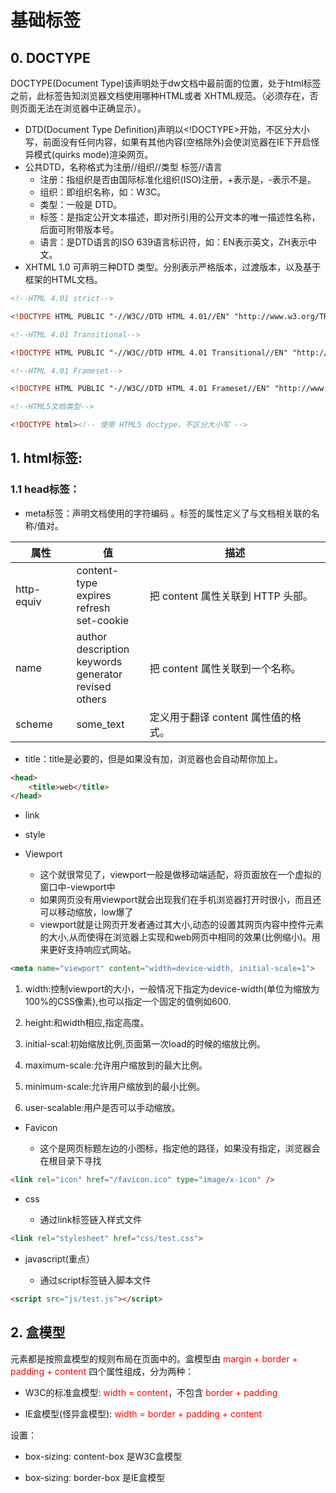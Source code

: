 # 基础标签

## 0. DOCTYPE
DOCTYPE(Document Type)该声明处于dw文档中最前面的位置，处于html标签之前，此标签告知浏览器文档使用哪种HTML或者 XHTML规范。（必须存在，否则页面无法在浏览器中正确显示）。

- DTD(Document Type Definition)声明以<!DOCTYPE>开始，不区分大小写，前面没有任何内容，如果有其他内容(空格除外)会使浏览器在IE下开启怪异模式(quirks mode)渲染网页。
- 公共DTD，名称格式为注册//组织//类型 标签//语言
    - 注册：指组织是否由国际标准化组织(ISO)注册，+表示是，-表示不是。
    - 组织：即组织名称，如：W3C。
    - 类型：一般是 DTD。
    - 标签：是指定公开文本描述，即对所引用的公开文本的唯一描述性名称，后面可附带版本号。
    - 语言：是DTD语言的ISO 639语言标识符，如：EN表示英文，ZH表示中文。
- XHTML 1.0 可声明三种DTD 类型。分别表示严格版本，过渡版本，以及基于框架的HTML文档。

```html
<!--HTML 4.01 strict-->

<!DOCTYPE HTML PUBLIC "-//W3C//DTD HTML 4.01//EN" "http://www.w3.org/TR/html4/strict.dtd">

<!--HTML 4.01 Transitional-->

<!DOCTYPE HTML PUBLIC "-//W3C//DTD HTML 4.01 Transitional//EN" "http://www.w3.org/TR/html4/loose.dtd">

<!--HTML 4.01 Frameset-->

<!DOCTYPE HTML PUBLIC "-//W3C//DTD HTML 4.01 Frameset//EN" "http://www.w3.org/TR/html4/frameset.dtd">
```

```html
<!--HTML5文档类型-->

<!DOCTYPE html><!-- 使用 HTML5 doctype，不区分大小写 -->
```

## 1. html标签:

### 1.1 head标签：
- meta标签：声明文档使用的字符编码 。标签的属性定义了与文档相关联的名称/值对。

属性 |	值 |	描述
--|---|---
http-equiv 	| content-type<br>expires<br>refresh<br>set-cookie|把 content 属性关联到 HTTP 头部。
name |	author<br>description<br>keywords<br>generator<br>revised<br>others | 把 content 属性关联到一个名称。
scheme 	| some_text |	定义用于翻译 content 属性值的格式。

- title：title是必要的，但是如果没有加，浏览器也会自动帮你加上。

```HTML
<head>
    <title>web</title>
</head>
```

- link
- style


- Viewport

    - 这个就很常见了，viewport一般是做移动端适配，将页面放在一个虚拟的窗口中-viewport中
    - 如果网页没有用viewport就会出现我们在手机浏览器打开时很小，而且还可以移动缩放，low爆了
    - viewport就是让网页开发者通过其大小,动态的设置其网页内容中控件元素的大小,从而使得在浏览器上实现和web网页中相同的效果(比例缩小)。用来更好支持响应式网站。


```html
<meta name="viewport" content="width=device-width, initial-scale=1">
```


1. width:控制viewport的大小，一般情况下指定为device-width(单位为缩放为100%的CSS像素),也可以指定一个固定的值例如600.

2. height:和width相应,指定高度。

3. initial-scal:初始缩放比例,页面第一次load的时候的缩放比例。

4. maximum-scale:允许用户缩放到的最大比例。

5. minimum-scale:允许用户缩放到的最小比例。

6. user-scalable:用户是否可以手动缩放。


- Favicon

    - 这个是网页标题左边的小图标，指定他的路径，如果没有指定，浏览器会在根目录下寻找


```html
<link rel="icon" href="/favicon.ico" type="image/x-icon" />
```
- css

    - 通过link标签链入样式文件


```html
<link rel="stylesheet" href="css/test.css">
```

- javascript(重点）

    - 通过script标签链入脚本文件


```html
<script src="js/test.js"></script>
```




## 2. 盒模型

元素都是按照盒模型的规则布局在页面中的。盒模型由 <font color=FF0000>margin + border + padding + content</font> 四个属性组成，分为两种：

- W3C的标准盒模型: <font color=FF0000>width = content</font>，不包含 <font color=FF0000>border + padding</font>

- IE盒模型(怪异盒模型): <font color=FF0000>width = border + padding + content</font>

设置：

- box-sizing: content-box 是W3C盒模型

- box-sizing: border-box 是IE盒模型